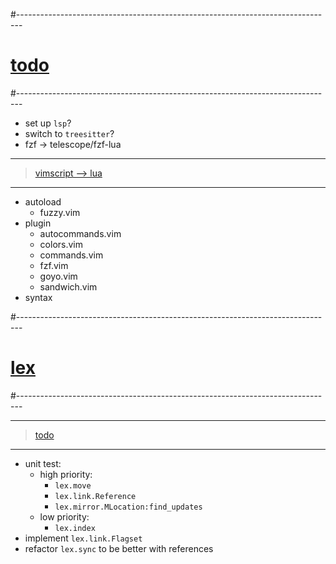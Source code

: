 #-------------------------------------------------------------------------------
# [todo]()
#-------------------------------------------------------------------------------
- set up `lsp`?
- switch to `treesitter`?
- fzf → telescope/fzf-lua

----------------------------------------
> [vimscript --> lua]()
----------------------------------------
- autoload
  - fuzzy.vim
- plugin
  - autocommands.vim
  - colors.vim
  - commands.vim
  - fzf.vim
  - goyo.vim
  - sandwich.vim
- syntax

#-------------------------------------------------------------------------------
# [lex]()
#-------------------------------------------------------------------------------

----------------------------------------
> [todo]()
----------------------------------------
- unit test:
    - high priority:
        - `lex.move`
        - `lex.link.Reference`
        - `lex.mirror.MLocation:find_updates`
    - low priority:
        - `lex.index`
- implement `lex.link.Flagset`
- refactor `lex.sync` to be better with references
